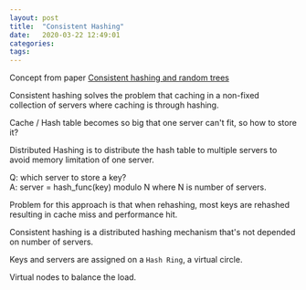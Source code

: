 ```yaml
---
layout: post
title:  "Consistent Hashing"
date:   2020-03-22 12:49:01 
categories: 
tags: 
---
```


Concept from paper [Consistent hashing and random trees](https://github.com/papers-we-love/papers-we-love/blob/master/distributed_systems/consistent-hashing-and-random-trees.pdf)

Consistent hashing solves the problem that caching in a non-fixed collection of servers where caching is through hashing.  

Cache / Hash table becomes so big that one server can't fit, so how to store it?

Distributed Hashing is to distribute the hash table to multiple servers to avoid memory limitation of one server.

Q: which server to store a key?  
A: server = hash_func(key) modulo
N where N is number of servers.

Problem for this approach is that when rehashing, most keys are rehashed resulting in cache miss and performance hit.  

Consistent hashing is a distributed hashing mechanism that's not depended on number of servers.

Keys and servers are assigned on a `Hash Ring`, a virtual circle. 

Virtual nodes to balance the load.

